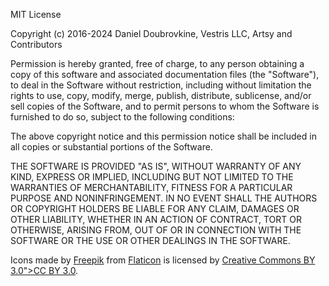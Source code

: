 MIT License

Copyright (c) 2016-2024 Daniel Doubrovkine, Vestris LLC, Artsy and Contributors

Permission is hereby granted, free of charge, to any person obtaining
a copy of this software and associated documentation files (the
"Software"), to deal in the Software without restriction, including
without limitation the rights to use, copy, modify, merge, publish,
distribute, sublicense, and/or sell copies of the Software, and to
permit persons to whom the Software is furnished to do so, subject to
the following conditions:

The above copyright notice and this permission notice shall be
included in all copies or substantial portions of the Software.

THE SOFTWARE IS PROVIDED "AS IS", WITHOUT WARRANTY OF ANY KIND,
EXPRESS OR IMPLIED, INCLUDING BUT NOT LIMITED TO THE WARRANTIES OF
MERCHANTABILITY, FITNESS FOR A PARTICULAR PURPOSE AND
NONINFRINGEMENT. IN NO EVENT SHALL THE AUTHORS OR COPYRIGHT HOLDERS BE
LIABLE FOR ANY CLAIM, DAMAGES OR OTHER LIABILITY, WHETHER IN AN ACTION
OF CONTRACT, TORT OR OTHERWISE, ARISING FROM, OUT OF OR IN CONNECTION
WITH THE SOFTWARE OR THE USE OR OTHER DEALINGS IN THE SOFTWARE.

Icons made by [Freepik](http://www.freepik.com) from [Flaticon](http://www.flaticon.com)
is licensed by [Creative Commons BY 3.0">CC BY 3.0](http://creativecommons.org/licenses/by/3.0/).
